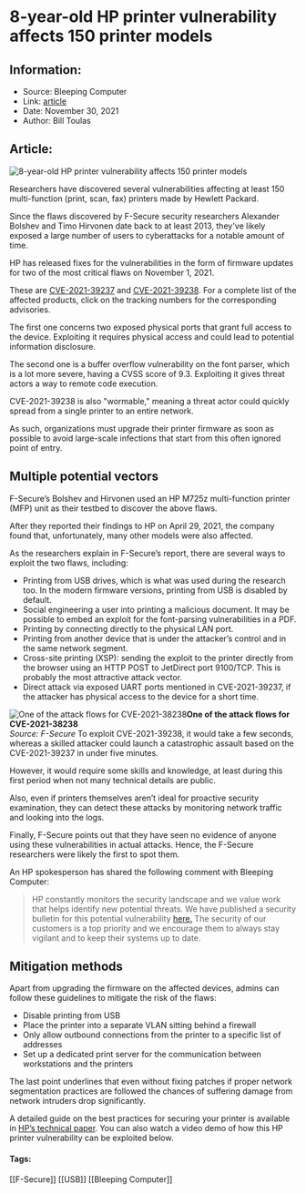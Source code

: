 # 8-year-old HP printer vulnerability affects 150 printer models
### 

## Information:
+ Source: Bleeping Computer
+ Link: [article](https://www.bleepingcomputer.com/news/security/8-year-old-hp-printer-vulnerability-affects-150-printer-models/)
+ Date: November 30, 2021
+ Author: Bill Toulas


## Article:
![8-year-old HP printer vulnerability affects 150 printer models](https://www.bleepstatic.com/content/hl-images/2021/07/19/HP-Printer-Logo.jpg?rand=434531884)


Researchers have discovered several vulnerabilities affecting at least 150 multi-function (print, scan, fax) printers made by Hewlett Packard.


Since the flaws discovered by F-Secure security researchers Alexander Bolshev and Timo Hirvonen date back to at least 2013, they've likely exposed a large number of users to cyberattacks for a notable amount of time.


HP has released fixes for the vulnerabilities in the form of firmware updates for two of the most critical flaws on November 1, 2021.


These are [CVE-2021-39237](https://support.hp.com/us-en/document/ish_5000124-5000148-16/hpsbpi03748) and [CVE-2021-39238](https://support.hp.com/us-en/document/ish_5000383-5000409-16/hpsbpi03749). For a complete list of the affected products, click on the tracking numbers for the corresponding advisories.


The first one concerns two exposed physical ports that grant full access to the device. Exploiting it requires physical access and could lead to potential information disclosure.


The second one is a buffer overflow vulnerability on the font parser, which is a lot more severe, having a CVSS score of 9.3. Exploiting it gives threat actors a way to remote code execution.


CVE-2021-39238 is also "wormable," meaning a threat actor could quickly spread from a single printer to an entire network.


As such, organizations must upgrade their printer firmware as soon as possible to avoid large-scale infections that start from this often ignored point of entry.


Multiple potential vectors
--------------------------


F-Secure’s Bolshev and Hirvonen used an HP M725z multi-function printer (MFP) unit as their testbed to discover the above flaws.


After they reported their findings to HP on April 29, 2021, the company found that, unfortunately, many other models were also affected.


As the researchers explain in F-Secure’s report, there are several ways to exploit the two flaws, including:


* Printing from USB drives, which is what was used during the research too. In the modern firmware versions, printing from USB is disabled by default.
* Social engineering a user into printing a malicious document. It may be possible to embed an exploit for the font-parsing vulnerabilities in a PDF.
* Printing by connecting directly to the physical LAN port.
* Printing from another device that is under the attacker’s control and in the same network segment.
* Cross-site printing (XSP): sending the exploit to the printer directly from the browser using an HTTP POST to JetDirect port 9100/TCP. This is probably the most attractive attack vector.
* Direct attack via exposed UART ports mentioned in CVE-2021-39237, if the attacker has physical access to the device for a short time.



![One of the attack flows for CVE-2021-38238](https://www.bleepstatic.com/images/news/u/1220909/Diagrams/attack.jpg)**One of the attack flows for CVE-2021-38238**  
*Source: F-Secure*
To exploit CVE-2021-39238, it would take a few seconds, whereas a skilled attacker could launch a catastrophic assault based on the CVE-2021-39237 in under five minutes.


However, it would require some skills and knowledge, at least during this first period when not many technical details are public.


Also, even if printers themselves aren’t ideal for proactive security examination, they can detect these attacks by monitoring network traffic and looking into the logs.


Finally, F-Secure points out that they have seen no evidence of anyone using these vulnerabilities in actual attacks. Hence, the F-Secure researchers were likely the first to spot them.


An HP spokesperson has shared the following comment with Bleeping Computer:



> 
> HP constantly monitors the security landscape and we value work that helps identify new potential threats. We have published a security bulletin for this potential vulnerability [here.](https://support.hp.com/us-en/document/ish_5000383-5000409-16) The security of our customers is a top priority and we encourage them to always stay vigilant and to keep their systems up to date.
> 
> 
> 


Mitigation methods
------------------


Apart from upgrading the firmware on the affected devices, admins can follow these guidelines to mitigate the risk of the flaws:


* Disable printing from USB
* Place the printer into a separate VLAN sitting behind a firewall
* Only allow outbound connections from the printer to a specific list of addresses
* Set up a dedicated print server for the communication between workstations and the printers


The last point underlines that even without fixing patches if proper network segmentation practices are followed the chances of suffering damage from network intruders drop significantly.


A detailed guide on the best practices for securing your printer is available in [HP’s technical paper](http://h10032.www1.hp.com/ctg/Manual/c03137192). You can also watch a video demo of how this HP printer vulnerability can be exploited below.





#### Tags:
[[F-Secure]] [[USB]] [[Bleeping Computer]]
